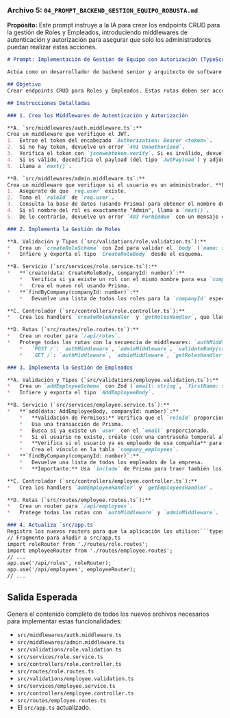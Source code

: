 ### **Archivo 5: `04_PROMPT_BACKEND_GESTION_EQUIPO_ROBUSTA.md`**

**Propósito:** Este prompt instruye a la IA para crear los endpoints CRUD para la gestión de Roles y Empleados, introduciendo middlewares de autenticación y autorización para asegurar que solo los administradores puedan realizar estas acciones.

```markdown
# Prompt: Implementación de Gestión de Equipo con Autorización (TypeScript, Prisma, Zod)

Actúa como un desarrollador de backend senior y arquitecto de software. Basándote en la configuración de producción del proyecto "Calendar Shift", tu tarea es implementar los endpoints para la gestión de roles y empleados, con un sistema de autorización robusto.

## Objetivo
Crear endpoints CRUD para Roles y Empleados. Estas rutas deben ser accesibles únicamente por usuarios autenticados que, además, tengan un rol de "Admin" en su empresa. Se debe mantener estrictamente la arquitectura de capas (Validación, Controladores, Servicios) y la seguridad de tipos.

## Instrucciones Detalladas

### 1. Crea los Middlewares de Autenticación y Autorización

**A. `src/middlewares/auth.middleware.ts`:**
Crea un middleware que verifique el JWT.
1.  Extrae el token del encabezado `Authorization: Bearer <token>`.
2.  Si no hay token, devuelve un error `401 Unauthorized`.
3.  Verifica el token con `jsonwebtoken.verify`. Si es inválido, devuelve `403 Forbidden`.
4.  Si es válido, decodifica el payload (del tipo `JwtPayload`) y adjúntalo a `req.user`.
5.  Llama a `next()`.

**B. `src/middlewares/admin.middleware.ts`:**
Crea un middleware que verifique si el usuario es un administrador. **Este middleware debe ejecutarse siempre DESPUÉS de `auth.middleware.ts`**.
1.  Asegúrate de que `req.user` existe.
2.  Toma el `roleId` de `req.user`.
3.  Consulta la base de datos (usando Prisma) para obtener el nombre del rol asociado a ese `roleId`.
4.  Si el nombre del rol es exactamente "Admin", llama a `next()`.
5.  De lo contrario, devuelve un error `403 Forbidden` con un mensaje claro como "Access denied. Admin privileges required.".

### 2. Implementa la Gestión de Roles

**A. Validación y Tipos (`src/validations/role.validation.ts`):**
*   Crea un `createRoleSchema` con Zod para validar el `body` (`name: string`, `description: string?`, `color: string?`).
*   Infiere y exporta el tipo `CreateRoleBody` desde el esquema.

**B. Servicio (`src/services/role.service.ts`):**
*   **`create(data: CreateRoleBody, companyId: number)`:**
    *   Verifica si ya existe un rol con el mismo nombre para esa `companyId`. Si es así, lanza un error.
    *   Crea el nuevo rol usando Prisma.
*   **`findByCompany(companyId: number)`:**
    *   Devuelve una lista de todos los roles para la `companyId` especificada.

**C. Controlador (`src/controllers/role.controller.ts`):**
*   Crea los handlers `createRoleHandler` y `getRolesHandler`, que llaman a los métodos del servicio correspondientes y manejan las respuestas HTTP y los errores (pasándolos a `next`).

**D. Rutas (`src/routes/role.routes.ts`):**
*   Crea un router para `/api/roles`.
*   Protege todas las rutas con la secuencia de middlewares: `authMiddleware`, `adminMiddleware`, y luego el middleware de validación si es necesario (ej: `validateBody(createRoleSchema)`).
    *   `POST /`: `authMiddleware`, `adminMiddleware`, `validateBody(createRoleSchema)`, `createRoleHandler`
    *   `GET /`: `authMiddleware`, `adminMiddleware`, `getRolesHandler`

### 3. Implementa la Gestión de Empleados

**A. Validación y Tipos (`src/validations/employee.validation.ts`):**
*   Crea un `addEmployeeSchema` con Zod (`email: string`, `firstName: string`, `lastName: string`, `roleId: number`, `position: string?`).
*   Infiere y exporta el tipo `AddEmployeeBody`.

**B. Servicio (`src/services/employee.service.ts`):**
*   **`add(data: AddEmployeeBody, companyId: number)`:**
    *   **Validación de Permisos:** Verifica que el `roleId` proporcionado en `data` realmente pertenezca a la `companyId` del administrador. Si no, lanza un error de seguridad.
    *   Usa una transacción de Prisma.
    *   Busca si ya existe un `user` con el `email` proporcionado.
    *   Si el usuario no existe, créalo (con una contraseña temporal aleatoria y segura, ya que el flujo de invitación formal es post-MVP).
    *   **Verifica si el usuario ya es empleado de esa compañía** para evitar duplicados. Si ya lo es, lanza un error.
    *   Crea el vínculo en la tabla `company_employees`.
*   **`findByCompany(companyId: number)`:**
    *   Devuelve una lista de todos los empleados de la empresa.
    *   **Importante:** Usa `include` de Prisma para traer también los datos anidados de `user` (nombre, email) y `role` (nombre del rol).

**C. Controlador (`src/controllers/employee.controller.ts`):**
*   Crea los handlers `addEmployeeHandler` y `getEmployeesHandler`.

**D. Rutas (`src/routes/employee.routes.ts`):**
*   Crea un router para `/api/employees`.
*   Protege todas las rutas con `authMiddleware` y `adminMiddleware`.

### 4. Actualiza `src/app.ts`
Registra los nuevos routers para que la aplicación los utilice:```typescript
// Fragmento para añadir a src/app.ts
import roleRouter from './routes/role.routes';
import employeeRouter from './routes/employee.routes';
// ...
app.use('/api/roles', roleRouter);
app.use('/api/employees', employeeRouter);
// ...
```

## Salida Esperada
Genera el contenido completo de todos los nuevos archivos necesarios para implementar estas funcionalidades:
*   `src/middlewares/auth.middleware.ts`
*   `src/middlewares/admin.middleware.ts`
*   `src/validations/role.validation.ts`
*   `src/services/role.service.ts`
*   `src/controllers/role.controller.ts`
*   `src/routes/role.routes.ts`
*   `src/validations/employee.validation.ts`
*   `src/services/employee.service.ts`
*   `src/controllers/employee.controller.ts`
*   `src/routes/employee.routes.ts`
*   El `src/app.ts` actualizado.
```